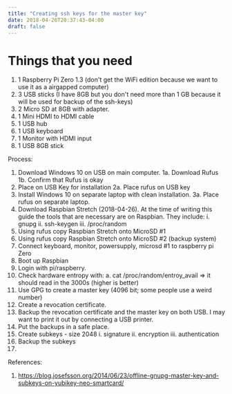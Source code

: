 ```yaml
---
title: "Creating ssh keys for the master key"
date: 2018-04-26T20:37:43-04:00
draft: false
---
```



# Things that you need

1. 1 Raspberry Pi Zero 1.3 (don't get the WiFi edition because we want to use it as a airgapped computer)
2. 3 USB sticks (I have 8GB but you don't need more than 1 GB because it will be used for backup of the ssh-keys)
3. 2 Micro SD at 8GB with adapter.
4. 1 Mini HDMI to HDMI cable
5. 1 USB hub
6. 1 USB keyboard
7. 1 Monitor with HDMI input
8. 1 USB 8GB stick


Process:

1. Download Windows 10 on USB on main computer.
1a. Download Rufus
1b. Confirm that Rufus is okay
2. Place on USB Key for installation
2a. Place rufus on USB key
3. Install Windows 10 on separate laptop with clean installation.
3a. Place rufus on separate laptop.
4. Download Raspbian Stretch (2018-04-26). At the time of writing this guide the tools that are necessary are on Raspbian. They include:
    i. gnupg
    ii. ssh-keygen
    iii. /proc/random
5. Using rufus copy Raspbian Stretch onto MicroSD #1
6. Using rufus copy Raspbian Stretch onto MicroSD #2 (backup system)
7. Connect keyboard, monitor, powersupply, microsd #1 to raspberry pi Zero
8. Boot up Raspbian
9. Login with pi/raspberry.
10. Check hardware entropy with:
    a. cat /proc/random/entroy_avail => it should read in the 3000s (higher is better)
11. Use GPG to create a master key (4096 bit; some people use a weird number)
12. Create a revocation certificate.
13. Backup the revocation certificate and the master key on both USB. I may want to print it out by connecting a USB printer.
14. Put the backups in a safe place.
15. Create subkeys - size 2048
    i. signature
    ii. encryption
    iii. authentication
16. Backup the subkeys
17. 





References:  

1. https://blog.josefsson.org/2014/06/23/offline-gnupg-master-key-and-subkeys-on-yubikey-neo-smartcard/
